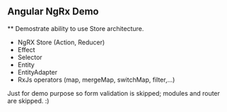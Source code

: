 ## Angular NgRx Demo

** Demostrate ability to use Store architecture.
- NgRX Store (Action, Reducer)
- Effect
- Selector
- Entity
- EntityAdapter
- RxJs operators (map, mergeMap, switchMap, filter,...)

Just for demo purpose so form validation is skipped; modules and router are skipped. :)

